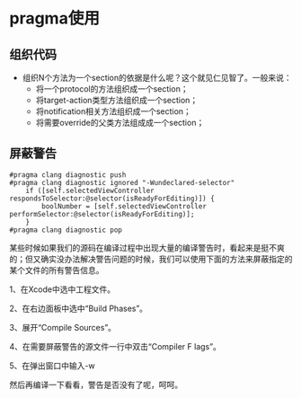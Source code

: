 # pragma使用

## 组织代码

- 组织N个方法为一个section的依据是什么呢？这个就见仁见智了。一般来说：
    - 将一个protocol的方法组织成一个section；
    - 将target-action类型方法组织成一个section；
    - 将notification相关方法组织成一个section；
    - 将需要override的父类方法组成成一个section；

## 屏蔽警告

```objc
#pragma clang diagnostic push
#pragma clang diagnostic ignored "-Wundeclared-selector"
    if ([self.selectedViewController respondsToSelector:@selector(isReadyForEditing)]) {
        boolNumber = [self.selectedViewController performSelector:@selector(isReadyForEditing)];
    }
#pragma clang diagnostic pop
```

某些时候如果我们的源码在编译过程中出现大量的编译警告时，看起来是挺不爽的；但又确实没办法解决警告问题的时候，我们可以使用下面的方法来屏蔽指定的某个文件的所有警告信息。

1、在Xcode中选中工程文件。

2、在右边面板中选中“Build Phases”。

3、展开“Compile Sources”。

4、在需要屏蔽警告的源文件一行中双击“Compiler F lags”。

5、在弹出窗口中输入-w



然后再编译一下看看，警告是否没有了呢，呵呵。